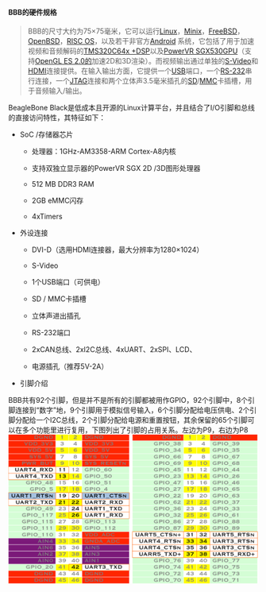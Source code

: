 #### BBB的硬件规格

> BBB的尺寸大约为75×75毫米，它可以运行[Linux](https://en.wikipedia.org/wiki/Linux)，[Minix](https://en.wikipedia.org/wiki/Minix)，[FreeBSD](https://en.wikipedia.org/wiki/FreeBSD)，[OpenBSD](https://en.wikipedia.org/wiki/OpenBSD)，[RISC OS](https://en.wikipedia.org/wiki/RISC_OS)，以及若干非官方[Android](https://en.wikipedia.org/wiki/Android_%28operating_system%29) 系统，它包括了用于加速视频和音频解码的[TMS320C64x +](https://en.wikipedia.org/wiki/Texas_Instruments_TMS320)[DSP](https://en.wikipedia.org/wiki/Digital_signal_processor)以及[PowerVR SGX530](https://en.wikipedia.org/wiki/PowerVR#Series_5)[GPU](https://en.wikipedia.org/wiki/Graphics_processing_unit)（支持[OpenGL ES 2.0的](https://en.wikipedia.org/wiki/OpenGL_ES)加速2D和3D渲染）。而视频输出通过单独的[S-Video](https://en.wikipedia.org/wiki/S-Video)和[HDMI](https://en.wikipedia.org/wiki/HDMI)连接提供。在输入输出方面，它提供一个[USB](https://en.wikipedia.org/wiki/USB_On-The-Go)端口，一个[RS-232](https://en.wikipedia.org/wiki/RS-232)串行连接，一个[JTAG](https://en.wikipedia.org/wiki/Joint_Test_Action_Group)连接和两个立体声3.5毫米插孔的[SD](https://en.wikipedia.org/wiki/Secure_Digital)/[MMC](https://en.wikipedia.org/wiki/MultiMediaCard)卡插槽，用于音频输入/输出。

BeagleBone Black是低成本且开源的Linux计算平台，并且结合了I/O引脚和总线的直接访问特性，其特征如下：

* SoC /存储器芯片

  * 处理器：1GHz-AM3358-ARM Cortex-A8内核

  * 支持双独立显示器的PowerVR SGX 2D /3D图形处理器

  * 512 MB DDR3 RAM

  * 2GB eMMC闪存

  * 4xTimers

* 外设连接

  * DVI-D（选用HDMI连接器，最大分辨率为1280×1024）

  * S-Video

  * 1个USB端口（可供电）

  * SD / MMC卡插槽

  * 立体声进出插孔

  * RS-232端口

  * 2xCAN总线、2xI2C总线、4xUART、2xSPI、LCD、

  * 电源插孔（推荐5V-2A）

* 引脚介绍

BBB共有92个引脚，但是并不是所有的引脚都被用作GPIO，92个引脚中，8个引脚连接到“数字”地，9个引脚用于模拟信号输入，6个引脚分配给电压供电、2个引脚分配给一个I2C总线，2个引脚分配给电源和重置按钮，其余保留的65个引脚可以在多个功能里进行复用，下图列出了引脚的占用关系。左边为P9，右边为P8![](/assets/GPIO.png)

